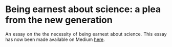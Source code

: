 # Being earnest about science: a plea from the new generation

<div align="justify">
  
An essay on the the necessity of being earnest about science. This essay has now been made available on Medium [here](https://medium.com/@stelios.serghiou/being-earnest-about-science-a-plead-from-the-new-generation-6dc256d645e1).

</div>
